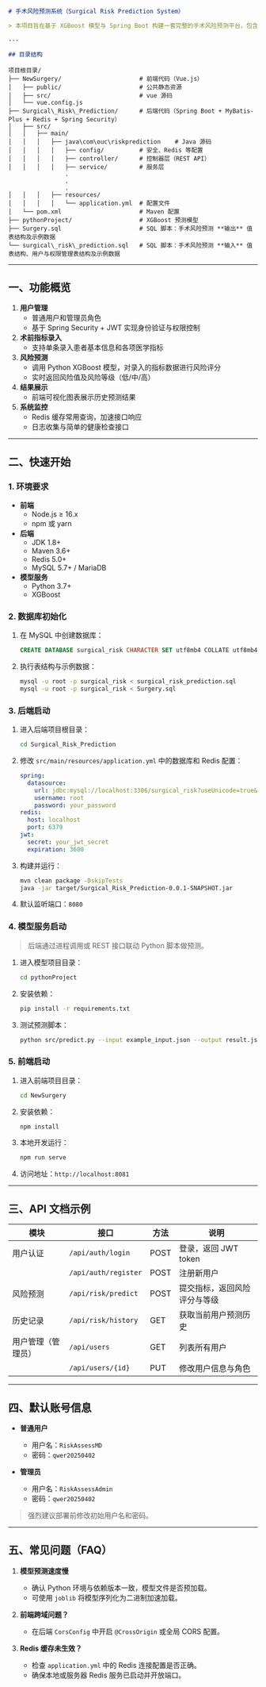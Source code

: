 ```markdown
# 手术风险预测系统（Surgical Risk Prediction System）

> 本项目旨在基于 XGBoost 模型与 Spring Boot 构建一套完整的手术风险预测平台，包含前端可视化界面、后端 RESTful API 服务、预测模型组件及数据库脚本。通过输入患者术前各项指标，系统自动输出手术风险评分，并提供用户与管理员权限管理。

---

## 目录结构

```
```
项目根目录/
├── NewSurgery/                      # 前端代码（Vue.js）
│   ├── public/                      # 公共静态资源
│   ├── src/                         # vue 源码
│   └── vue.config.js
├── Surgical\_Risk\_Prediction/      # 后端代码（Spring Boot + MyBatis-Plus + Redis + Spring Security）
│   ├── src/
│   │   ├── main/
│   │   │   ├── java\com\ouc\riskprediction    # Java 源码
│   │   │   │   ├── config/          # 安全、Redis 等配置
│   │   │   │   ├── controller/      # 控制器层（REST API）
│   │   │   │   ├── service/         # 服务层
                .
                .
                .
│   │   │   ├── resources/
│   │   │   │   └── application.yml  # 配置文件
│   └── pom.xml                      # Maven 配置
├── pythonProject/                   # XGBoost 预测模型
├── Surgery.sql                      # SQL 脚本：手术风险预测 **输出** 值表结构及示例数据
└── surgical\_risk\_prediction.sql   # SQL 脚本：手术风险预测 **输入** 值表结构、用户与权限管理表结构及示例数据
```

---

## 一、功能概览

1. **用户管理**  
   - 普通用户和管理员角色  
   - 基于 Spring Security + JWT 实现身份验证与权限控制
2. **术前指标录入**  
   - 支持单条录入患者基本信息和各项医学指标
3. **风险预测**  
   - 调用 Python XGBoost 模型，对录入的指标数据进行风险评分  
   - 实时返回风险值及风险等级（低/中/高）
4. **结果展示**  
   - 前端可视化图表展示历史预测结果
5. **系统监控**  
   - Redis 缓存常用查询，加速接口响应  
   - 日志收集与简单的健康检查接口

---

## 二、快速开始

### 1. 环境要求

- **前端**  
  - Node.js ≥ 16.x  
  - npm 或 yarn  
- **后端**  
  - JDK 1.8+  
  - Maven 3.6+  
  - Redis 5.0+  
  - MySQL 5.7+ / MariaDB  
- **模型服务**  
  - Python 3.7+  
  - XGBoost

### 2. 数据库初始化

1. 在 MySQL 中创建数据库：
   ```sql
   CREATE DATABASE surgical_risk CHARACTER SET utf8mb4 COLLATE utf8mb4_unicode_ci;

2. 执行表结构与示例数据：

   ```bash
   mysql -u root -p surgical_risk < surgical_risk_prediction.sql
   mysql -u root -p surgical_risk < Surgery.sql
   ```

### 3. 后端启动

1. 进入后端项目根目录：

   ```bash
   cd Surgical_Risk_Prediction
   ```
2. 修改 `src/main/resources/application.yml` 中的数据库和 Redis 配置：

   ```yaml
   spring:
     datasource:
       url: jdbc:mysql://localhost:3306/surgical_risk?useUnicode=true&characterEncoding=utf8
       username: root
       password: your_password
   redis:
     host: localhost
     port: 6379
   jwt:
     secret: your_jwt_secret
     expiration: 3600
   ```
3. 构建并运行：

   ```bash
   mvn clean package -DskipTests
   java -jar target/Surgical_Risk_Prediction-0.0.1-SNAPSHOT.jar
   ```
4. 默认监听端口：`8080`

### 4. 模型服务启动

> 后端通过进程调用或 REST 接口联动 Python 脚本做预测。

1. 进入模型项目目录：

   ```bash
   cd pythonProject
   ```
2. 安装依赖：

   ```bash
   pip install -r requirements.txt
   ```
3. 测试预测脚本：

   ```bash
   python src/predict.py --input example_input.json --output result.json
   ```

### 5. 前端启动

1. 进入前端项目目录：

   ```bash
   cd NewSurgery
   ```
2. 安装依赖：

   ```bash
   npm install
   ```
3. 本地开发运行：

   ```bash
   npm run serve
   ```
4. 访问地址：`http://localhost:8081`

---

## 三、API 文档示例

| 模块        | 接口                   | 方法   | 说明              |
| --------- | -------------------- | ---- | --------------- |
| 用户认证      | `/api/auth/login`    | POST | 登录，返回 JWT token |
|           | `/api/auth/register` | POST | 注册新用户           |
| 风险预测      | `/api/risk/predict`  | POST | 提交指标，返回风险评分与等级  |
| 历史记录      | `/api/risk/history`  | GET  | 获取当前用户预测历史      |
| 用户管理（管理员） | `/api/users`         | GET  | 列表所有用户          |
|           | `/api/users/{id}`    | PUT  | 修改用户信息与角色       |

---

## 四、默认账号信息

* **普通用户**

    * 用户名：`RiskAssessMD`
    * 密码：`qwer20250402`
* **管理员**

    * 用户名：`RiskAssessAdmin`
    * 密码：`qwer20250402`

> 强烈建议部署前修改初始用户名和密码。

---


## 五、常见问题（FAQ）

1. **模型预测速度慢**

    * 确认 Python 环境与依赖版本一致，模型文件是否预加载。
    * 可使用 `joblib` 将模型序列化为二进制加速加载。
2. **前端跨域问题？**

    * 在后端 `CorsConfig` 中开启 `@CrossOrigin` 或全局 CORS 配置。
3. **Redis 缓存未生效？**

    * 检查 `application.yml` 中的 Redis 连接配置是否正确。
    * 确保本地或服务器 Redis 服务已启动并开放端口。



